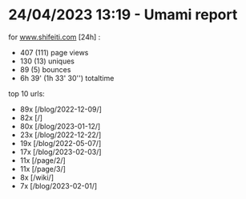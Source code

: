 # 24/04/2023 13:19 - Umami report
for www.shifeiti.com [24h] :

 - 407 (111) page views
 - 130 (13) uniques
 - 89 (5) bounces
 - 6h 39'  (1h 33' 30'') totaltime


top 10 urls:
 - 89x [/blog/2022-12-09/]
 - 82x [/]
 - 80x [/blog/2023-01-12/]
 - 23x [/blog/2022-12-22/]
 - 19x [/blog/2022-05-07/]
 - 17x [/blog/2023-02-03/]
 - 11x [/page/2/]
 - 11x [/page/3/]
 - 8x [/wiki/]
 - 7x [/blog/2023-02-01/]


